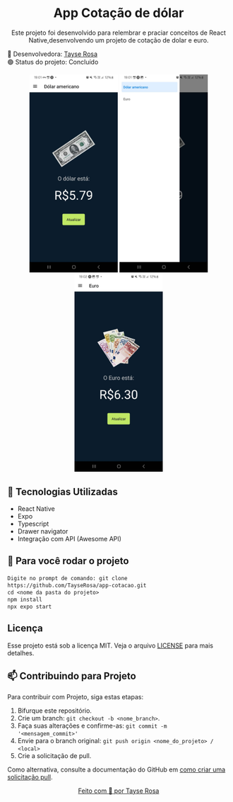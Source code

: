 <h1 align="center"> App Cotação de dólar</h1>

<p align="center">Este projeto foi desenvolvido para relembrar e praciar conceitos de React Native,desenvolvendo um projeto de cotação de dolar e euro.</p>

🚀 Desenvolvedora:
<a href="https://www.tayserosa.com">
Tayse Rosa
</a>
<br>
🟢 Status do projeto: Concluído


<p align="center">

  <img src="readme1.jpeg" width="200">
  <img src="readme2.jpeg" width="200">
  <img src="readme3.jpeg" width="200">
</p>


## 🚀 Tecnologias Utilizadas
<ul>
    <li>React Native</li>
    <li>Expo</li>
    <li>Typescript</li>
    <li>Drawer navigator </li>
    <li>Integração com API (Awesome API) </li>
</ul>


## 🚀 Para você rodar o projeto
```
Digite no prompt de comando: git clone https://github.com/TayseRosa/app-cotacao.git
cd <nome da pasta do projeto>
npm install
npx expo start
```

## Licença
Esse projeto está sob a licença MIT. Veja o arquivo [LICENSE](LICENSE.md) para mais detalhes.


## 📫 Contribuindo para Projeto

Para contribuir com Projeto, siga estas etapas:

1. Bifurque este repositório.
2. Crie um branch: `git checkout -b <nome_branch>`.
3. Faça suas alterações e confirme-as: `git commit -m '<mensagem_commit>'`
4. Envie para o branch original: `git push origin <nome_do_projeto> / <local>`
5. Crie a solicitação de pull.

Como alternativa, consulte a documentação do GitHub em [como criar uma solicitação pull](https://help.github.com/en/github/collaborating-with-issues-and-pull-requests/creating-a-pull-request).


<a href="https://www.tayserosa.com">
<p align="center">Feito com 💜 por Tayse Rosa</p>
</a>